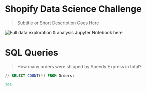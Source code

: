 # Shopify Data Science Challenge

> Subtitle or Short Description Goes Here

![Full data exploration & analysis Jupyter Notebook here](https://github.com/mmastin/shopify_challenge/blob/master/data_exploration.ipynb)


# SQL Queries

> How many orders were shipped by Speedy Express in total?

```sql
// SELECT COUNT(*) FROM Orders;

196 
```

